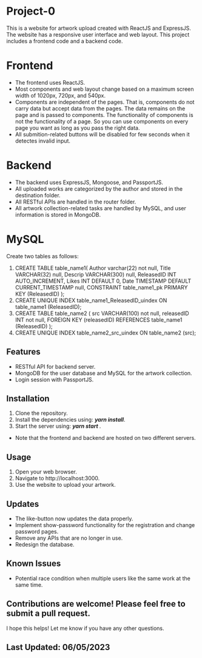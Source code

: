 
# Project-0 
This is a website for artwork upload created with ReactJS and ExpressJS. The website has a responsive user interface and web layout. This project includes a frontend code and a backend code.

# Frontend
* The frontend uses ReactJS. 
* Most components and web layout change based on a maximum screen width of 1020px, 720px, and 540px. 
* Components are independent of the pages. That is, components do not carry data but accept data from the pages. The data remains on the page and is passed to components. The functionality of components is not the functionality of a page. So you can use components on every page you want as long as you pass the right data. 
* All submition-related buttons will be disabled for few seconds when it detectes invalid input. 

# Backend 
* The backend uses ExpressJS, Mongoose, and PassportJS. 
* All uploaded works are categorized by the author and stored in the destination folder. 
* All RESTful APIs are handled in the router folder. 
* All artwork collection-related tasks are handled by MySQL, and user information is stored in MongoDB. 

# MySQL 
Create two tables as follows:

1. CREATE TABLE table_name1(
    Author     varchar(22)                         not null,
    Title      VARCHAR(32)                         null,
    Descrip    VARCHAR(300)                        null,
    ReleasedID INT AUTO_INCREMENT,
    Likes      INT DEFAULT 0,
    Date       TIMESTAMP DEFAULT CURRENT_TIMESTAMP null,
    CONSTRAINT table_name1_pk
        PRIMARY KEY (ReleasedID)
);
2. CREATE UNIQUE INDEX table_name1_ReleasedID_uindex
    ON table_name1 (ReleasedID);
3. CREATE TABLE table_name2
(
    src        VARCHAR(100) not null,
    releasedID INT          not null,
    FOREIGN KEY (releasedID) REFERENCES table_name1 (ReleasedID)
);
4. CREATE UNIQUE INDEX  table_name2_src_uindex
    ON table_name2 (src);

## Features 
* RESTful API for backend server.
* MongoDB for the user database and MySQL for the artwork collection.
* Login session with PassportJS.

## Installation 
1. Clone the repository. 
2. Install the dependencies using: <b><i> yarn install</i></b>. 
3. Start the server using: <b><i> yarn start </i></b>. 
* Note that the frontend and backend are hosted on two different servers. 

## Usage 
1. Open your web browser. 
2. Navigate to http://localhost:3000. 
3. Use the website to upload your artwork. 

## Updates
* The like-button now updates the data properly.
* Implement show-password functionality for the registration and change password pages.
* Remove any APIs that are no longer in use.
* Redesign the database.

## Known Issues 
* Potential race condition when multiple users like the same work at the same time.

## Contributions are welcome! Please feel free to submit a pull request. 

I hope this helps! Let me know if you have any other questions.
## Last Updated: 06/05/2023
